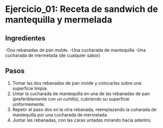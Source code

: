 # Ejercicio_01: Receta de sandwich de mantequilla y mermelada

## Ingredientes
 
 -Dos rebanadas de pan molde.
 -Una cucharada de mantequilla
 -Una cucharada de mermelada (de cualquier sabor)

 ## Pasos

 1. Tomar las dos rebanadas de pan molde y colocarlas sobre una superficie limpia.
 2. Untar la cucharada de mantequilla en una de las rebanadas de pan (preferiblemente con un cuhillo), cubriendo su superficie uniformemente.
 3. Repetir el paso dos en la otra rebanada, reemplazando la cuharada de mantequilla por una cucharada de mermelada.
 4. Juntar las rebanadas, con las caras untadas mirando hacia adentro.